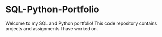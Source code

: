# SQL-Python-Portfolio
Welcome to my SQL and Python portfolio! This code repository contains projects and assignments I have worked on.
